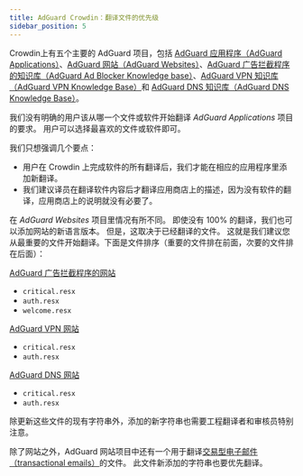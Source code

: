 ```yaml
---
title: AdGuard Crowdin：翻译文件的优先级
sidebar_position: 5
---
```


Crowdin上有五个主要的 AdGuard 项目，包括 [AdGuard 应用程序（AdGuard Applications）](https://crowdin.com/project/adguard-applications)、[AdGuard 网站（AdGuard Websites）](https://crowdin.com/project/adguard-websites)、[AdGuard 广告拦截程序的知识库（AdGuard Ad Blocker Knowledge base）](https://crowdin.com/project/adguard-knowledge-base)、[AdGuard VPN 知识库（AdGuard VPN Knowledge Base）](https://crowdin.com/project/adguard-vpn-knowledge-base)和 [AdGuard DNS 知识库（AdGuard DNS Knowledge Base）](https://crowdin.com/project/adguard-knowledge-bases)。

我们没有明确的用户该从哪一个文件或软件开始翻译 *AdGuard Applications* 项目的要求。 用户可以选择最喜欢的文件或软件即可。

我们只想强调几个要点：

- 用户在 Crowdin 上完成软件的所有翻译后，我们才能在相应的应用程序里添加新翻译。
- 我们建议译员在翻译软件内容后才翻译应用商店上的描述，因为没有软件的翻译，应用商店上的说明就没有必要了。

在 *AdGuard Websites* 项目里情况有所不同。 即使没有 100% 的翻译，我们也可以添加网站的新语言版本。 但是，这取决于已经翻译的文件。 这就是我们建议您从最重要的文件开始翻译。下面是文件排序（重要的文件排在前面，次要的文件排在后面）：

[AdGuard 广告拦截程序的网站](https://crowdin.com/project/adguard-websites/en#/adguard.com)

- `critical.resx`
- `auth.resx`
- `welcome.resx`

[AdGuard VPN 网站](https://crowdin.com/project/adguard-websites/en#/adguard-vpn.com)

- `critical.resx`
- `auth.resx`

[AdGuard DNS 网站](https://crowdin.com/project/adguard-websites/en#/adguard-dns.com)

- `critical.resx`
- `auth.resx`

除更新这些文件的现有字符串外，添加的新字符串也需要工程翻译者和审核员特别注意。

除了网站之外，AdGuard 网站项目中还有一个用于翻译[交易型电子邮件（transactional emails）](https://crowdin.com/project/adguard-websites/en#/emails)的文件。 此文件新添加的字符串也要优先翻译。
